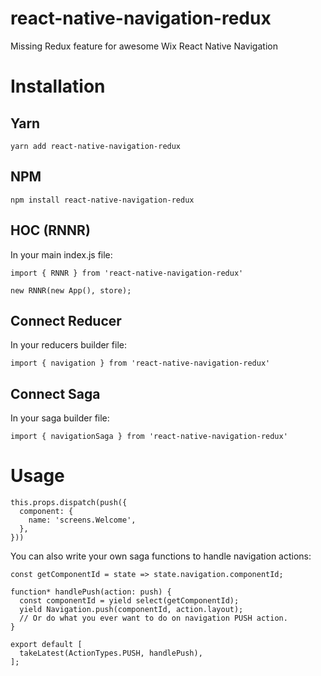 # react-native-navigation-redux
Missing Redux feature for awesome Wix React Native Navigation

# Installation
## Yarn
`yarn add react-native-navigation-redux`

## NPM
`npm install react-native-navigation-redux`

## HOC (RNNR)
In your main index.js file:

```
import { RNNR } from 'react-native-navigation-redux'
```

```
new RNNR(new App(), store);
```

## Connect Reducer
In your reducers builder file:

```import { navigation } from 'react-native-navigation-redux'```

## Connect Saga
In your saga builder file:

```import { navigationSaga } from 'react-native-navigation-redux'```

# Usage
```
this.props.dispatch(push({
  component: {
    name: 'screens.Welcome',
  },
}))
```

You can also write your own saga functions to handle navigation actions:
```
const getComponentId = state => state.navigation.componentId;

function* handlePush(action: push) {
  const componentId = yield select(getComponentId);
  yield Navigation.push(componentId, action.layout);
  // Or do what you ever want to do on navigation PUSH action.
}

export default [
  takeLatest(ActionTypes.PUSH, handlePush),
];
```